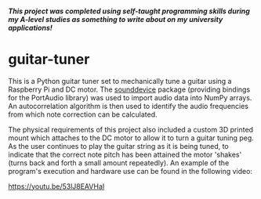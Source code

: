 ##### This project was completed using self-taught programming skills during my A-level studies as something to write about on my university applications!

# guitar-tuner
This is a Python guitar tuner set to mechanically tune a guitar using a Raspberry Pi and DC motor. The [sounddevice](https://python-sounddevice.readthedocs.io/en/0.3.12/) package (providing  bindings for the PortAudio library) was used to import audio data into NumPy arrays. An autocorrelation algorithm is then used to identify the audio frequencies from which note correction can be calculated.

The physical requirements of this project also included a custom 3D printed mount which attaches to the DC motor to allow it to turn a guitar tuning peg. As the user continues to play the guitar string as it is being tuned, to indicate that the correct note pitch has been attained the motor 'shakes' (turns back and forth a small amount repeatedly). An example of the program's execution and hardware use can be found in the following video:

https://youtu.be/53lJ8EAVHaI
